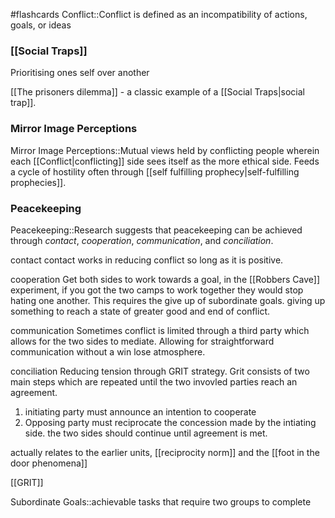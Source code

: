 #flashcards 
Conflict::Conflict is defined as an incompatibility of actions, goals, or ideas
<!--SR:!2023-11-08,3,250-->

### [[Social Traps]]
Prioritising ones self over another

[[The prisoners dilemma]] - a classic example of a [[Social Traps|social trap]].
### Mirror Image Perceptions
Mirror Image Perceptions::Mutual views held by conflicting people wherein each [[Conflict|conflicting]] side sees itself as the more ethical side. Feeds a cycle of hostility often through [[self fulfilling prophecy|self-fulfilling prophecies]].
<!--SR:!2023-11-10,4,270-->

### Peacekeeping
Peacekeeping::Research suggests that peacekeeping can be achieved through *contact*, *cooperation*, *communication*, and *conciliation*.
<!--SR:!2023-11-08,1,210-->

contact
contact works in reducing conflict so long as it is positive. 

cooperation
Get both sides to work towards a goal, in the [[Robbers Cave]] experiment, if you got the two camps to work together they would stop hating one another. This requires the give up of subordinate goals. giving up something to reach a state of greater good and end of conflict. 

communication
Sometimes conflict is limited through a third party which allows for the two sides to mediate. Allowing for straightforward communication without a win lose atmosphere. 

conciliation
Reducing tension through GRIT strategy. Grit consists of two main steps which are repeated until the two invovled parties reach an agreement. 
1. initiating party must announce an intention to cooperate
2. Opposing party must reciprocate the concession made by the intiating side. the two sides should continue until agreement is met. 

actually relates to the earlier units, [[reciprocity norm]] and the [[foot in the door phenomena]]

[[GRIT]]

Subordinate Goals::achievable tasks that require two groups to complete
